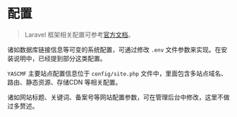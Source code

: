 # 配置

>   Laravel 框架相关配置可参考[官方文档](https://laravel.com/docs/5.2/configuration)。

诸如数据库链接信息等可变的系统配置，可通过修改 `.env` 文件参数来实现。在安装说明中，已经提到部分这类配置。

`YASCMF` 主要站点配置信息位于 `config/site.php` 文件中，里面包含多站点域名、路由、静态资源、存储CDN 等相关配置。

诸如网站标题、关键词、备案号等网站配置参数，可在管理后台中修改，这里不做过多赘述。


